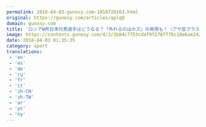 ```yaml
---
permalink: 2018-04-03-gunosy.com-1010720163.html
original: https://gunosy.com/articles/aplqQ
domain: gunosy.com
title: 'ロシアW杯日本代表選手はどうなる？「外れるのはカズ」の再現も！（アサ芸プラス） - グノシー'
image: https://contents.gunosy.com/4/3/2b84c7753cdaf9f2767ffbc18e6ae242_content.jpg
date: 2018-04-03 01:35:35
category: sport
translations: 
 - 'en'
 - 'es'
 - 'de'
 - 'ru'
 - 'fr'
 - 'it'
 - 'zh-CN'
 - 'zh-TW'
 - 'ar'
 - 'pt'
 - 'hy'
---
```



